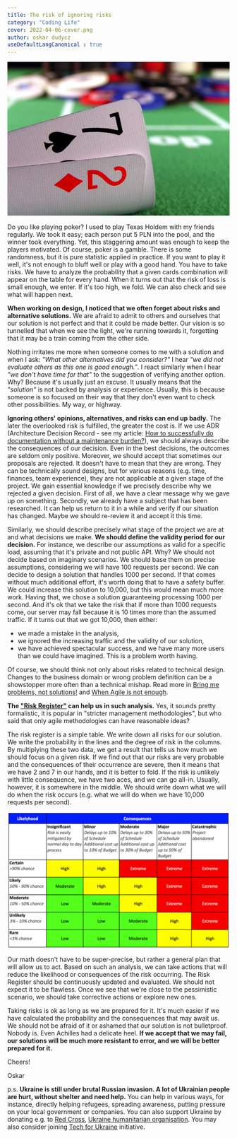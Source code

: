 ```yaml
---
title: The risk of ignoring risks
category: "Coding Life"
cover: 2022-04-06-cover.png
author: oskar dudycz
useDefaultLangCanonical : true
---
```


![cover](2022-04-06-cover.png)

Do you like playing poker? I used to play Texas Holdem with my friends regularly. We took it easy; each person put 5 PLN into the pool, and the winner took everything. Yet, this staggering amount was enough to keep the players motivated. Of course, poker is a gamble. There is some randomness, but it is pure statistic applied in practice. If you want to play it well, it's not enough to bluff well or play with a good hand. You have to take risks. We have to analyze the probability that a given cards combination will appear on the table for every hand. When it turns out that the risk of loss is small enough, we enter. If it's too high, we fold. We can also check and see what will happen next.

**When working on design, I noticed that we often forget about risks and alternative solutions.** We are afraid to admit to others and ourselves that our solution is not perfect and that it could be made better. Our vision is so tunnelled that when we see the light, we're running towards it, forgetting that it may be a train coming from the other side.

Nothing irritates me more when someone comes to me with a solution and when I ask: _"What other alternatives did you consider?"_ I hear _"we did not evaluate others as this one is good enough."_. I react similarly when I hear _"we don't have time for that"_ to the suggestion of verifying another option. Why? Because it's usually just an excuse. It usually means that the _"solution"_ is not backed by analysis or experience. Usually, this is because someone is so focused on their way that they don't even want to check other possibilities. My way, or highway.

**Ignoring others' opinions, alternatives, and risks can end up badly.** The later the overlooked risk is fulfilled, the greater the cost is. If we use ADR (Architecture Decision Record - see my article: [How to successfully do documentation without a maintenance burden?](/pl/how_to_successfully_do_documentation_without_maintenance_burden/)), we should always describe the consequences of our decision. Even in the best decisions, the outcomes are seldom only positive. Moreover, we should accept that sometimes our proposals are rejected. It doesn't have to mean that they are wrong. They can be technically sound designs, but for various reasons (e.g. time, finances, team experience), they are not applicable at a given stage of the project. We gain essential knowledge if we precisely describe why we rejected a given decision. First of all, we have a clear message why we gave up on something. Secondly, we already have a subject that has been researched. It can help us return to it in a while and verify if our situation has changed. Maybe we should re-review it and accept it this time.

Similarly, we should describe precisely what stage of the project we are at and what decisions we make. **We should define the validity period for our decision.** For instance, we describe our assumptions as valid for a specific load, assuming that it's private and not public API. Why? We should not decide based on imaginary scenarios. We should base them on precise assumptions, considering we will have 100 requests per second. We can decide to design a solution that handles 1000 per second. If that comes without much additional effort, it's worth doing that to have a safety buffer. We could increase this solution to 10,000, but this would mean much more work. Having that, we chose a solution guaranteeing processing 1000 per second. And it's ok that we take the risk that if more than 1000 requests come, our server may fall because it is 10 times more than the assumed traffic. If it turns out that we got 10,000, then either:
- we made a mistake in the analysis,
- we ignored the increasing traffic and the validity of our solution,
- we have achieved spectacular success, and we have many more users than we could have imagined. This is a problem worth having.

Of course, we should think not only about risks related to technical design. Changes to the business domain or wrong problem definition can be a showstopper more often than a technical mishap. Read more in [Bring me problems, not solutions!](/pl/bring_me_problems_not_solutions/) and [When Agile is not enough](/pl/when_agile_is_not_enough/).

**The ["Risk Register"](https://monday.com/blog/project-management/risk-register/) can help us in such analysis.** Yes, it sounds pretty formalistic, it is popular in "stricter management methodologies", but who said that only agile methodologies can have reasonable ideas?

The risk register is a simple table. We write down all risks for our solution. We write the probability in the lines and the degree of risk in the columns. By multiplying these two data, we get a result that tells us how much we should focus on a given risk. If we find out that our risks are very probable and the consequences of their occurrence are severe, then it means that we have 2 and 7 in our hands, and it is better to fold. If the risk is unlikely with little consequence, we have two aces, and we can go all-in. Usually, however, it is somewhere in the middle. We should write down what we will do when the risk occurs (e.g. what we will do when we have 10,000 requests per second). 

![cover](2022-04-06-risk-matrix.png)

Our math doesn't have to be super-precise, but rather a general plan that will allow us to act. Based on such an analysis, we can take actions that will reduce the likelihood or consequences of the risk occurring. The Risk Register should be continuously updated and evaluated. We should not expect it to be flawless. Once we see that we're close to the pessimistic scenario, we should take corrective actions or explore new ones.

Taking risks is ok as long as we are prepared for it. It's much easier if we have calculated the probability and the consequences that may await us. We should not be afraid of it or ashamed that our solution is not bulletproof. Nobody is. Even Achilles had a delicate heel. **If we accept that we may fail, our solutions will be much more resistant to error, and we will be better prepared for it.**

Cheers!

Oskar

p.s. **Ukraine is still under brutal Russian invasion. A lot of Ukrainian people are hurt, without shelter and need help.** You can help in various ways, for instance, directly helping refugees, spreading awareness, putting pressure on your local government or companies. You can also support Ukraine by donating e.g. to [Red Cross](https://www.icrc.org/en/donate/ukraine), [Ukraine humanitarian organisation](https://savelife.in.ua/en/donate/). You may also consider joining [Tech for Ukraine](https://techtotherescue.org/tech/tech-for-ukraine) initiative.
